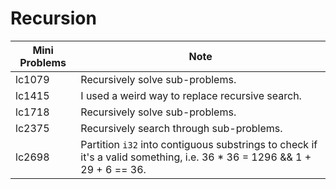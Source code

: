 # Recursion

| Mini Problems | Note                                                                                                                     |
| ------------- | ------------------------------------------------------------------------------------------------------------------------ |
| lc1079        | Recursively solve sub-problems.                                                                                          |
| lc1415        | I used a weird way to replace recursive search.                                                                          |
| lc1718        | Recursively solve sub-problems.                                                                                          |
| lc2375        | Recursively search through sub-problems.                                                                                 |
| lc2698        | Partition `i32` into contiguous substrings to check if it's a valid something, i.e. 36 \* 36 = 1296 && 1 + 29 + 6 == 36. |
